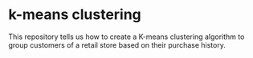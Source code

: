 # k-means clustering
This repository tells us how to create a K-means clustering algorithm to group customers of a retail store based on their purchase history.

